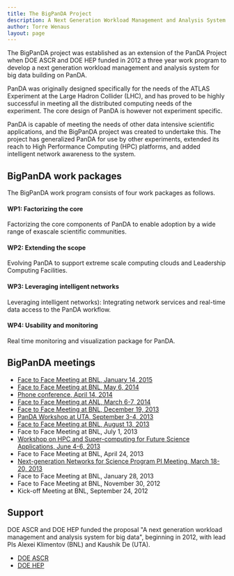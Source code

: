 ```yaml
---
title: The BigPanDA Project
description: A Next Generation Workload Management and Analysis System for Big Data
author: Torre Wenaus
layout: page
---
```


The BigPanDA project was established as an extension of the PanDA Project when DOE ASCR and DOE HEP funded in 2012 a three year work program to develop a next generation workload management and analysis system for big data building on PanDA.

PanDA was originally designed specifically for the needs of the ATLAS Experiment at the Large Hadron Collider (LHC), and has proved to be highly successful in meeting all the distributed computing needs of the experiment. The core design of PanDA is however not experiment specific. 

PanDA is capable of meeting the needs of other data intensive scientific applications, and the BigPanDA project was created to undertake this. The project has generalized PanDA for use by other experiments, extended its reach to High Performance Computing (HPC) platforms, and added intelligent network awareness to the system.

## BigPanDA work packages

The BigPanDA work program consists of four work packages as follows. 

#### WP1: Factorizing the core

Factorizing the core components of PanDA to enable adoption by a wide range of exascale scientific communities.

#### WP2: Extending the scope 

Evolving PanDA to support extreme scale computing clouds and Leadership Computing Facilities.

#### WP3: Leveraging intelligent networks

Leveraging intelligent networks): Integrating network services and real-time data access to the PanDA workflow.

#### WP4: Usability and monitoring

Real time monitoring and visualization package for PanDA.

## BigPanDA meetings

* [Face to Face Meeting at BNL, January 14, 2015](https://indico.cern.ch/event/360126/)
* [Face to Face Meeting at BNL, May 6, 2014](https://indico.cern.ch/event/315053)
* [Phone conference, April 14, 2014](https://indico.cern.ch/event/312522/)
* [Face to Face Meeting at ANL, March 6-7, 2014](https://indico.hep.anl.gov/indico/conferenceProgram.py?confId=316)
* [Face to Face Meeting at BNL, December 19, 2013](https://indico.cern.ch/conferenceDisplay.py?confId=284111)
* [PanDA Workshop at UTA, September 3-4, 2013](http://www.uta.edu/physics/meetings/hep/atlas/sept032013/index.html)
* [Face to Face Meeting at BNL, August 13, 2013](https://indico.cern.ch/conferenceDisplay.py?confId=267153)
* Face to Face Meeting at BNL, July 1, 2013
* [Workshop on HPC and Super-computing for Future Science Applications, June 4-6, 2013](http://www.bnl.gov/hpc2013/index.php)
* Face to Face Meeting at BNL, April 24, 2013
* [Next-generation Networks for Science Program PI Meeting, March 18-20, 2013](https://indico.bnl.gov/conferenceTimeTable.py?confId=566#20130320)
* Face to Face Meeting at BNL, January 28, 2013
* Face to Face Meeting at BNL, November 30, 2012
* Kick-off Meeting at BNL, September 24, 2012

## Support

DOE ASCR and DOE HEP funded the proposal "A next generation workload management and analysis system for big data", beginning in 2012, with lead PIs Alexei Klimentov (BNL) and Kaushik De (UTA).

* [DOE ASCR](http://science.energy.gov/ascr/)
* [DOE HEP](http://science.energy.gov/hep/)
